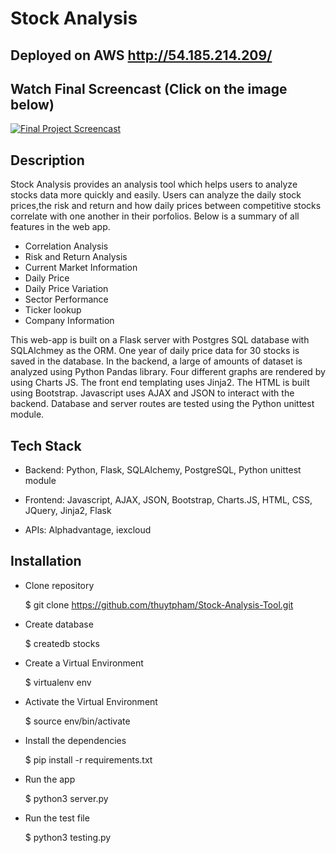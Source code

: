 # Stock Analysis 

## Deployed on AWS http://54.185.214.209/

## Watch Final Screencast (Click on the image below)


[![Final Project Screencast](https://i.imgur.com/1aLX0P8.png)](https://youtu.be/wwDwdlkuKfA)


## Description
Stock Analysis provides an analysis tool which helps users to analyze stocks data more quickly and easily. Users can analyze the daily stock prices,the risk and return and how daily prices between competitive stocks correlate with one another in their porfolios. Below is a summary of all features in the web app. 

- Correlation Analysis 
- Risk and Return Analysis 
- Current Market Information
- Daily Price
- Daily Price Variation
- Sector Performance
- Ticker lookup
- Company Information 

This web-app is built on a Flask server with Postgres SQL database with SQLAlchmey as the ORM. One year of daily price data for 30 stocks is saved in the database. In the backend, a large of amounts of dataset is analyzed using Python Pandas library. Four different graphs are rendered by using Charts JS. The front end templating uses Jinja2. The HTML is built using Bootstrap. Javascript uses AJAX and JSON to interact with the backend. Database and server routes are tested using the Python unittest module. 

## Tech Stack 

- Backend: Python, Flask, SQLAlchemy, PostgreSQL, Python unittest module 

- Frontend: Javascript, AJAX, JSON, Bootstrap, Charts.JS, HTML, CSS, JQuery, Jinja2, Flask 

- APIs: Alphadvantage, iexcloud 


## Installation 

- Clone repository 

    $ git clone https://github.com/thuytpham/Stock-Analysis-Tool.git

- Create database

    $ createdb stocks

- Create a Virtual Environment 

    $ virtualenv env

- Activate the Virtual Environment 

    $ source env/bin/activate

- Install the dependencies 

    $ pip install -r requirements.txt

- Run the app

    $ python3 server.py 

- Run the test file
    
    $ python3 testing.py 
